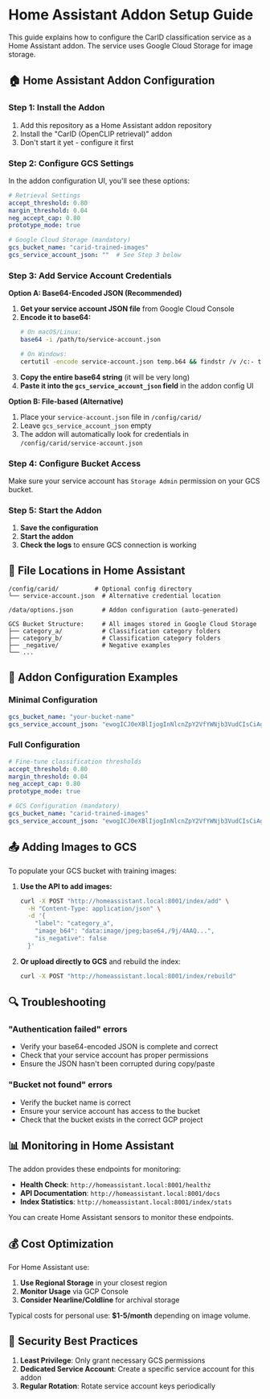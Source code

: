 # Home Assistant Addon Setup Guide

This guide explains how to configure the CarID classification service as a Home Assistant addon. The service uses Google Cloud Storage for image storage.

## 🏠 **Home Assistant Addon Configuration**

### **Step 1: Install the Addon**

1. Add this repository as a Home Assistant addon repository
2. Install the "CarID (OpenCLIP retrieval)" addon
3. Don't start it yet - configure it first

### **Step 2: Configure GCS Settings**

In the addon configuration UI, you'll see these options:

```yaml
# Retrieval Settings
accept_threshold: 0.80
margin_threshold: 0.04
neg_accept_cap: 0.80
prototype_mode: true

# Google Cloud Storage (mandatory)
gcs_bucket_name: "carid-trained-images" 
gcs_service_account_json: ""  # See Step 3 below
```

### **Step 3: Add Service Account Credentials**

**Option A: Base64-Encoded JSON (Recommended)**

1. **Get your service account JSON file** from Google Cloud Console
2. **Encode it to base64:**
   ```bash
   # On macOS/Linux:
   base64 -i /path/to/service-account.json
   
   # On Windows:
   certutil -encode service-account.json temp.b64 && findstr /v /c:- temp.b64
   ```
3. **Copy the entire base64 string** (it will be very long)
4. **Paste it into the `gcs_service_account_json` field** in the addon config UI

**Option B: File-based (Alternative)**

1. Place your `service-account.json` file in `/config/carid/`
2. Leave `gcs_service_account_json` empty
3. The addon will automatically look for credentials in `/config/carid/service-account.json`

### **Step 4: Configure Bucket Access**

Make sure your service account has `Storage Admin` permission on your GCS bucket.

### **Step 5: Start the Addon**

1. **Save the configuration**
2. **Start the addon**
3. **Check the logs** to ensure GCS connection is working

## 📁 **File Locations in Home Assistant**

```
/config/carid/          # Optional config directory
└── service-account.json  # Alternative credential location

/data/options.json        # Addon configuration (auto-generated)

GCS Bucket Structure:     # All images stored in Google Cloud Storage
├── category_a/           # Classification category folders  
├── category_b/           # Classification category folders
├── _negative/            # Negative examples
└── ...
```

## 🔧 **Addon Configuration Examples**

### **Minimal Configuration**
```yaml
gcs_bucket_name: "your-bucket-name"
gcs_service_account_json: "ewogICJ0eXBlIjogInNlcnZpY2VfYWNjb3VudCIsCiAg..."
```

### **Full Configuration**
```yaml
# Fine-tune classification thresholds
accept_threshold: 0.80
margin_threshold: 0.04
neg_accept_cap: 0.80
prototype_mode: true

# GCS Configuration (mandatory)
gcs_bucket_name: "carid-trained-images"
gcs_service_account_json: "ewogICJ0eXBlIjogInNlcnZpY2VfYWNjb3VudCIsCiAg..."
```


## 📤 **Adding Images to GCS**

To populate your GCS bucket with training images:

1. **Use the API to add images:**
   ```bash
   curl -X POST "http://homeassistant.local:8001/index/add" \
     -H "Content-Type: application/json" \
     -d '{
       "label": "category_a",
       "image_b64": "data:image/jpeg;base64,/9j/4AAQ...",
       "is_negative": false
     }'
   ```

2. **Or upload directly to GCS** and rebuild the index:
   ```bash
   curl -X POST "http://homeassistant.local:8001/index/rebuild"
   ```

## 🔍 **Troubleshooting**

### **"Authentication failed" errors**
- Verify your base64-encoded JSON is complete and correct
- Check that your service account has proper permissions
- Ensure the JSON hasn't been corrupted during copy/paste

### **"Bucket not found" errors**
- Verify the bucket name is correct
- Ensure your service account has access to the bucket
- Check that the bucket exists in the correct GCP project

## 📊 **Monitoring in Home Assistant**

The addon provides these endpoints for monitoring:

- **Health Check**: `http://homeassistant.local:8001/healthz`
- **API Documentation**: `http://homeassistant.local:8001/docs`
- **Index Statistics**: `http://homeassistant.local:8001/index/stats`

You can create Home Assistant sensors to monitor these endpoints.

## 💰 **Cost Optimization**

For Home Assistant use:

1. **Use Regional Storage** in your closest region
2. **Monitor Usage** via GCP Console
3. **Consider Nearline/Coldline** for archival storage

Typical costs for personal use: **$1-5/month** depending on image volume.

## 🔐 **Security Best Practices**

1. **Least Privilege**: Only grant necessary GCS permissions
2. **Dedicated Service Account**: Create a specific service account for this addon
3. **Regular Rotation**: Rotate service account keys periodically
